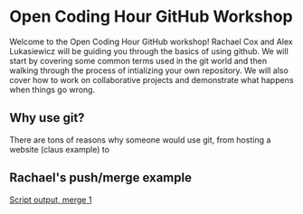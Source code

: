# Open Coding Hour GitHub Workshop

Welcome to the Open Coding Hour GitHub workshop! 
Rachael Cox and Alex Lukasiewicz will be guiding you through the basics of using github. We will start by covering some common terms used in the git world and then walking through the process of intializing your own repository. 
We will also cover how to work on collaborative projects and demonstrate what happens when things go wrong.

## Why use git? 

There are tons of reasons why someone would use git, from hosting a website (claus example) to 

## Rachael's push/merge example

[Script output, merge 1](https://htmlpreview.github.io/?OCH_example_script.html)
